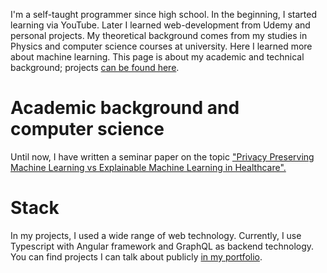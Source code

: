 <!--
.. title: My technical background
.. slug: techie
.. date: 2020-02-25 11:03:11 UTC+01:00
.. tags: 
.. category: 
.. link: 
.. description: 
.. type: text
-->

I'm a self-taught programmer since high school. In the beginning, I started learning via YouTube. Later I learned web-development from Udemy and personal projects. My theoretical background comes from my studies in Physics and computer science courses at university. Here I learned more about machine learning. This page is about my academic and technical background; projects [can be found here](/founder).

# Academic background and computer science

Until now, I have written a seminar paper on the topic ["Privacy Preserving Machine Learning vs Explainable Machine Learning in Healthcare".](/posts/trade-off-exml-ppml/)

# Stack

In my projects, I used a wide range of web technology. Currently, I use Typescript with Angular framework and GraphQL as backend technology.
You can find projects I can talk about publicly [in my portfolio](/founder).
